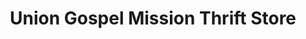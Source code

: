 ---
title: "Union Gospel Mission Thrift Store"
url: /vancouver/union-gospel-mission-thrift-store/
shop: charity
---